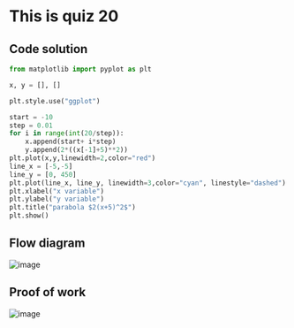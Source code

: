 # This is quiz 20

## Code solution
```.py
from matplotlib import pyplot as plt

x, y = [], []

plt.style.use("ggplot")

start = -10
step = 0.01
for i in range(int(20/step)):
    x.append(start+ i*step)
    y.append(2*((x[-1]+5)**2))
plt.plot(x,y,linewidth=2,color="red")
line_x = [-5,-5]
line_y = [0, 450]
plt.plot(line_x, line_y, linewidth=3,color="cyan", linestyle="dashed")
plt.xlabel("x variable")
plt.ylabel("y variable")
plt.title("parabola $2(x+5)^2$")
plt.show()
```

## Flow diagram
![image](https://github.com/user-attachments/assets/bc3d36bd-5c57-4c12-ac9d-2c5f3b59e1eb)


## Proof of work
![image](https://github.com/user-attachments/assets/b6ab9e51-f952-4cb8-bcbc-22588a66c92f)
